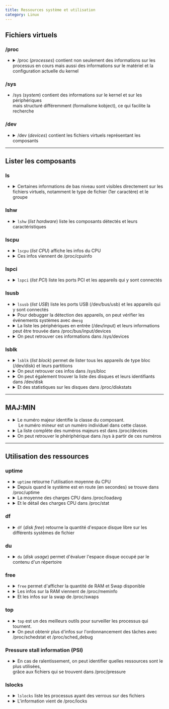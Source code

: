 ```yaml
---
title: Ressources système et utilisation
category: Linux
---
```


## Fichiers virtuels

### /proc

* <details>
  <summary>
    /proc (<i>processes</i>) contient non seulement des informations sur les processus en cours  
    mais aussi des informations sur le matériel et la configuration actuelle du kernel
  </summary>

  <pre lang="bash">
  $ cat /proc/version_signature
  Ubuntu 5.4.0-122.138~18.04.1-generic 5.4.192
  $
  $ cat /proc/version
  Linux version 5.4.0-122-generic (buildd@lcy02-amd64-035) (gcc version 7.5.0 (Ubuntu 7.5.0-3ubuntu1~18.04)) #138~18.04.1-Ubuntu SMP Fri Jun 24 14:14:03 UTC 2022
  $
  $ cat /proc/cmdline
  BOOT_IMAGE=/boot/vmlinuz-5.4.0-122-generic root=UUID=28a25b21-4cc8-484e-bebe-1d133ce62468 ro quiet splash vt.handoff=1
  </pre>

  <table>
  <tr>
    <th>Fichier</th>
    <th>Description</th>
  </tr>
  <tr>
    <td>
      <code>/proc/cmdline</code>
    </td>
    <td>
      Informations passées au kernel pendant le démarrage
    </td>
  </tr>
  <tr>
    <td>
      <code>/proc/meminfo</code>
    </td>
    <td>
      Informations sur l'utilisation de la mémoire du kernel
    </td>
  </tr>
  <tr>
    <td>
      <code>/proc/modules</code>
    </td>
    <td>
      Modules chargés dans le kernel
    </td>
  </tr>
  <tr><td></td><td></td></tr>
  <tr>
    <td>
      <code>/proc/dma</code>
    </td>
    <td>
      (direct memory access) Canaux pouvant envoyer des données directement en mémoire, sans passer par le CPU
    </td>
  </tr>
  <tr>
    <td>
      <code>/proc/interrupts</code>
    </td>
    <td>
      Interruptions, permet au CPU de savoir quel périphérique a des données à lui envoyer
    </td>
  </tr>
  <tr>
    <td>
      <code>/proc/ioports</code>
    </td>
    <td>
      Emplacements mémoire où le CPU et les autres composants matériel s'envoient des données — dans les deux sens
    </td>
  </tr>
  <tr><td></td><td></td></tr>
  <tr>
    <td>
      <code>/proc/ide/*</code>
    </td>
    <td>
      Configurations des bus IDE
    </td>
  </tr>
  <tr>
    <td>
      <code>/proc/scsi/*</code>
    </td>
    <td>
      Configurations des appareils SCSI
    </td>
  </tr>
  <tr>
    <td>
      <code>/proc/scsi/device_info</code>
    </td>
    <td>
      Liste des appareils SCSI reconnus
    </td>
  </tr>
  <tr>
    <td>
      <code>/proc/bus/usb/*</code>
    </td>
    <td>
      Configurations des bus USB
    </td>
  </tr>
  <tr>
    <td>
      <code>/proc/bus/pci/*</code>
    </td>
    <td>
      Configurations des bus PCI
    </td>
  </tr>
  <tr>
    <td>
      <code>/proc/device-tree/*</code>
    </td>
    <td>
      Configuration OpenFirmware, utilisé sur les plateformes PowerPC
    </td>
  </tr>
  </table>

  Pour plus d'infos: <code>man 5 proc</code>
  </details>

### /sys

* /sys (*system*) contient des informations sur le kernel et sur les périphériques  
  mais structuré différemment (formalisme kobject), ce qui facilite la recherche

### /dev

* <details>
  <summary>
    /dev (<i>devices</i>) contient les fichiers virtuels représentant les composants
  </summary>

  <pre lang="bash">
  $ ls -l /dev/nvme0n1 /dev/tty2
  brw-rw---- 1 root disk 259, 0 août  19 08:04 /dev/nvme0n1
  crw--w---- 1 root tty    4, 2 août  19 08:04 /dev/tty2
  </pre>

  <table>
  <tr>
    <th>Fichier</th>
    <th>Description</th>
  </tr>
  <tr>
    <td><code>/dev/bus/usb/*</code></td>
    <td>Port USB</td>
  </tr>
  <tr>
    <td><code>/dev/hd*</code></td>
    <td>Disque PATA</td>
  </tr>
  <tr>
    <td><code>/dev/sd*</code></td>
    <td>Disque SATA & SCSI</td>
  </tr>
  <tr>
    <td><code>/dev/nvme*</code></td>
    <td>Disque PCI Express</td>
  </tr>
  <tr>
    <td><code>/dev/tty*</code></td>
    <td>Terminal</td>
  </tr>
  <tr>
    <td><code>/dev/sr*</code></td>
    <td>Lecteur optique</td>
  </tr>
  <tr>
    <td><code>/dev/fd*</code></td>
    <td>(floppy disk) Disquette</td>
  </tr>
  </table>
  </details>

---

## Lister les composants

### ls

* <details>
  <summary>
    Certaines informations de bas niveau sont visibles directement sur les fichiers virtuels,  
    notamment le type de fichier (1er caractère) et le groupe
  </summary>

  <pre lang="bash">
  $ ls -l /dev/nvme0n1 /dev/tty2
  brw-rw---- 1 root disk 259, 0 août  19 08:04 /dev/nvme0n1
  crw--w---- 1 root tty    4, 2 août  19 08:04 /dev/tty2
  </pre>

  <table>
  <tr>
    <th>Exemple</th>
    <th>Groupe</th>
    <th>Type</th>
    <th>Description</th>
  </tr>
  <tr>
    <td><code>/dev/nvme0n1</code></td>
    <td>disk</td>
    <td>b</td>
    <td>Un disque, appareil qui transfère des données en bloc</td>
  </tr>
  <tr>
    <td><code>/dev/tty2</code></td>
    <td>tty</td>
    <td>c</td>
    <td>Un terminal, appareil virtuel qui transfère des données caractère par caractère</td>
  </tr>
  </table>
  </details>

### lshw

* <details>
  <summary>
    <code>lshw</code> (<i>list hardware</i>) liste les composants détectés et leurs caractéristiques
  </summary>

  <pre lang="bash">
  # lshw > lshw
  # grep -Fn '*' lshw | head
  9:  *-core
  16:     *-firmware
  25:     *-cpu
  40:        *-cache:0
  48:        *-cache:1
  56:        *-cache:2
  64:     *-memory
  69:        *-bank:0
  79:        *-bank:1
  89:     *-pci
  </pre>
  </details>

### lscpu

* <details>
  <summary>
    <code>lscpu</code> (<i>list CPU</i>) affiche les infos du CPU
  </summary>

  <pre lang="bash">
  $ lscpu
  Architecture:        x86_64
  CPU op-mode(s):      32-bit, 64-bit
  Byte Order:          Little Endian
  CPU(s):              8
  On-line CPU(s) list: 0-7
  Thread(s) per core:  2
  Core(s) per socket:  4
  Socket(s):           1
  NUMA node(s):        1
  Vendor ID:           GenuineIntel
  CPU family:          6
  Model:               142
  Model name:          Intel(R) Core(TM) i7-10510U CPU @ 1.80GHz
  Stepping:            12
  CPU MHz:             800.124
  CPU max MHz:         4900,0000
  CPU min MHz:         400,0000
  BogoMIPS:            4599.93
  Virtualisation:      VT-x
  L1d cache:           32K
  L1i cache:           32K
  L2 cache:            256K
  L3 cache:            8192K
  NUMA node0 CPU(s):   0-7
  Flags:               fpu vme de pse tsc msr pae mce cx8 apic sep mtrr pge mca cmov pat pse36 clflush dts acpi mmx fxsr sse sse2 ss ht tm pbe syscall nx pdpe1gb rdtscp lm constant_tsc art arch_perfmon pebs bts rep_good nopl xtopology nonstop_tsc cpuid aperfmperf pni pclmulqdq dtes64 monitor ds_cpl vmx est tm2 ssse3 sdbg fma cx16 xtpr pdcm pcid sse4_1 sse4_2 x2apic movbe popcnt tsc_deadline_timer aes xsave avx f16c rdrand lahf_lm abm 3dnowprefetch cpuid_fault epb invpcid_single ssbd ibrs ibpb stibp ibrs_enhanced tpr_shadow vnmi flexpriority ept vpid ept_ad fsgsbase tsc_adjust bmi1 avx2 smep bmi2 erms invpcid mpx rdseed adx smap clflushopt intel_pt xsaveopt xsavec xgetbv1 xsaves dtherm ida arat pln pts hwp hwp_notify hwp_act_window hwp_epp md_clear flush_l1d arch_capabilities
  </pre>
  </details>

* <details>
  <summary>
    Ces infos viennent de /proc/cpuinfo
  </summary>

  <pre lang="bash">
  $ head /proc/cpuinfo
  processor : 0
  vendor_id : GenuineIntel
  cpu family  : 6
  model   : 142
  model name  : Intel(R) Core(TM) i7-10510U CPU @ 1.80GHz
  stepping  : 12
  microcode : 0xf0
  cpu MHz   : 800.029
  cache size  : 8192 KB
  physical id : 0
  </pre>
  </details>

### lspci

* <details>
  <summary>
    <code>lspci</code> (<i>list PCI</i>) liste les ports PCI et les appareils qui y sont connectés
  </summary>

  -t (<i>tree</i>) pour afficher les infos en arbre<br>  
  -v, -vv ou -vvv (<i>verbose</i>) pour un mode plus verbeux

  <pre lang="bash">
  $ lspci | head
  00:00.0 Host bridge: Intel Corporation Device 9b61 (rev 0c)
  00:02.0 VGA compatible controller: Intel Corporation Device 9b41 (rev 02)
  00:04.0 Signal processing controller: Intel Corporation Xeon E3-1200 v5/E3-1500 v5/6th Gen Core Processor Thermal Subsystem (rev 0c)
  00:08.0 System peripheral: Intel Corporation Xeon E3-1200 v5/v6 / E3-1500 v5 / 6th/7th Gen Core Processor Gaussian Mixture Model
  00:12.0 Signal processing controller: Intel Corporation Device 02f9
  00:14.0 USB controller: Intel Corporation Device 02ed
  00:14.2 RAM memory: Intel Corporation Device 02ef
  00:15.0 Serial bus controller [0c80]: Intel Corporation Device 02e8
  00:15.1 Serial bus controller [0c80]: Intel Corporation Device 02e9
  00:16.0 Communication controller: Intel Corporation Device 02e0
  </pre>

  <pre lang="bash">
  $ lspci -t -vvv
  -[0000:00]-+-00.0  Intel Corporation Device 9b61
             +-02.0  Intel Corporation Device 9b41
             +-04.0  Intel Corporation Xeon E3-1200 v5/E3-1500 v5/6th Gen Core Processor Thermal Subsystem
             +-08.0  Intel Corporation Xeon E3-1200 v5/v6 / E3-1500 v5 / 6th/7th Gen Core Processor Gaussian Mixture Model
             +-12.0  Intel Corporation Device 02f9
             +-14.0  Intel Corporation Device 02ed
             +-14.2  Intel Corporation Device 02ef
             +-15.0  Intel Corporation Device 02e8
             +-15.1  Intel Corporation Device 02e9
             +-16.0  Intel Corporation Device 02e0
             +-1c.0-[01]----00.0  Realtek Semiconductor Co., Ltd. RTS525A PCI Express Card Reader
             +-1c.6-[02]----00.0  Intel Corporation Device 2723
             +-1d.0-[03-70]----00.0-[04-70]--+-00.0-[05]----00.0  Intel Corporation JHL6540 Thunderbolt 3 NHI (C step) [Alpine Ridge 4C 2016]
             |                               +-01.0-[06-3a]--
             |                               +-02.0-[3b]----00.0  Intel Corporation JHL6540 Thunderbolt 3 USB Controller (C step) [Alpine Ridge 4C 2016]
             |                               \-04.0-[3c-70]--
             +-1d.4-[71]----00.0  SK hynix Device 174a
             +-1f.0  Intel Corporation Device 0284
             +-1f.3  Intel Corporation Device 02c8
             +-1f.4  Intel Corporation Device 02a3
             \-1f.5  Intel Corporation Device 02a4
  </pre>

  Les infos affichées sont:
  <ol>
  <li>adresse physique</li>
  <li>classe</li>
  <li>fabricant</li>
  <li>appareil</li>
  <li>révision (optionnel)</li>
  <li>interface de programmation (optionnel)</li>
  </ol>
  </details>

### lsusb

* <details>
  <summary>
    <code>lsusb</code> (<i>list USB</i>) liste les ports USB (/dev/bus/usb) et les appareils qui y sont connectés
  </summary>

  <pre lang="bash">
  $ lsusb
  Bus 004 Device 001: ID 1d6b:0003 Linux Foundation 3.0 root hub
  Bus 003 Device 001: ID 1d6b:0002 Linux Foundation 2.0 root hub
  Bus 002 Device 002: ID 05e3:0626 Genesys Logic, Inc. 
  Bus 002 Device 001: ID 1d6b:0003 Linux Foundation 3.0 root hub
  Bus 001 Device 003: ID 8087:0029 Intel Corp. 
  Bus 001 Device 002: ID 0c45:6723 Microdia 
  Bus 001 Device 004: ID 27c6:5385  
  Bus 001 Device 007: ID 1bcf:0005 Sunplus Innovation Technology Inc. Optical Mouse
  Bus 001 Device 009: ID 046d:c52b Logitech, Inc. Unifying Receiver
  Bus 001 Device 008: ID 0bda:2171 Realtek Semiconductor Corp. 
  Bus 001 Device 005: ID 05e3:0610 Genesys Logic, Inc. 4-port hub
  Bus 001 Device 001: ID 1d6b:0002 Linux Foundation 2.0 root hub
  </pre>
  </details>

* <details>
  <summary>
    Pour debugger la détection des appareils, on peut vérifier les événements systèmes avec <code>dmesg</code>
  </summary>

  <pre lang="bash">
  $ dmesg
  ...
  [   67.042586] usb 1-1: new high-speed USB device number 5 using xhci_hcd
  [   67.211103] usb 1-1: New USB device found, idVendor=05e3, idProduct=0610, bcdDevice=62.13
  [   67.211106] usb 1-1: New USB device strings: Mfr=1, Product=2, SerialNumber=0
  [   67.211108] usb 1-1: Product: USB2.1 Hub
  [   67.211109] usb 1-1: Manufacturer: GenesysLogic
  [   67.212733] hub 1-1:1.0: USB hub found
  [   67.215026] hub 1-1:1.0: 4 ports detected
  [   67.554519] usb 1-1.3: new full-speed USB device number 6 using xhci_hcd
  [   67.681961] usb 1-1.3: New USB device found, idVendor=046d, idProduct=c52b, bcdDevice=24.11
  [   67.681963] usb 1-1.3: New USB device strings: Mfr=1, Product=2, SerialNumber=0
  [   67.681963] usb 1-1.3: Product: USB Receiver
  [   67.681964] usb 1-1.3: Manufacturer: Logitech
  [   67.798712] usb 1-1.4: new low-speed USB device number 7 using xhci_hcd
  [   67.928769] usb 1-1.4: New USB device found, idVendor=1bcf, idProduct=0005, bcdDevice= 0.14
  [   67.928775] usb 1-1.4: New USB device strings: Mfr=0, Product=2, SerialNumber=0
  [   67.928778] usb 1-1.4: Product: USB Optical Mouse
  </pre>
  </details>

* <details>
  <summary>
    La liste les périphériques en entrée (/dev/input) et leurs informations peut être trouvée dans /proc/bus/input/devices
  </summary>

  <pre lang="bash">
  $ cat /proc/bus/input/devices
  ...
  I: Bus=0003 Vendor=1bcf Product=0005 Version=0110
  N: Name="USB Optical Mouse"
  P: Phys=usb-0000:00:14.0-1.4/input0
  S: Sysfs=/devices/pci0000:00/0000:00:14.0/usb1/1-1/1-1.4/1-1.4:1.0/0003:1BCF:0005.0005/input/input27
  U: Uniq=
  H: Handlers=mouse4 event21 
  B: PROP=0
  B: EV=17
  B: KEY=1f0000 0 0 0 0
  B: REL=1943
  B: MSC=10
  </pre>
  </details>

* <details>
  <summary>
    On peut retrouver ces informations dans /sys/devices
  </summary>

  <pre lang="bash">
  $ sysfs=/devices/pci0000:00/0000:00:14.0/usb1/1-1/1-1.4/1-1.4:1.0/0003:1BCF:0005.0005/input/input27
  $ cd /sys$sysfs
  $
  $ ls -l
  total 0
  drwxr-xr-x 2 root root    0 août  20 05:17 capabilities
  lrwxrwxrwx 1 root root    0 août  20 06:15 device -> ../../../0003:1BCF:0005.0005
  drwxr-xr-x 3 root root    0 août  20 05:17 event21
  drwxr-xr-x 2 root root    0 août  20 05:17 id
  -r--r--r-- 1 root root 4096 août  20 06:15 modalias
  drwxr-xr-x 3 root root    0 août  20 05:17 mouse4
  -r--r--r-- 1 root root 4096 août  20 05:17 name
  -r--r--r-- 1 root root 4096 août  20 05:17 phys
  drwxr-xr-x 2 root root    0 août  20 06:15 power
  -r--r--r-- 1 root root 4096 août  20 05:17 properties
  lrwxrwxrwx 1 root root    0 août  20 05:17 subsystem -> ../../../../../../../../../../class/input
  -rw-r--r-- 1 root root 4096 août  20 05:17 uevent
  -r--r--r-- 1 root root 4096 août  20 06:15 uniq
  $
  $ grep -r '' . 2>/dev/null
  ./uevent:PRODUCT=3/1bcf/5/110
  ./uevent:NAME="USB Optical Mouse"
  ./uevent:PHYS="usb-0000:00:14.0-1.4/input0"
  ./uevent:UNIQ=""
  ./uevent:PROP=0
  ./uevent:EV=17
  ./uevent:KEY=1f0000 0 0 0 0
  ./uevent:REL=1943
  ./uevent:MSC=10
  ./uevent:MODALIAS=input:b0003v1BCFp0005e0110-e0,1,2,4,k110,111,112,113,114,r0,1,6,8,B,C,am4,lsfw
  ./capabilities/rel:1943
  ./capabilities/abs:0
  ./capabilities/ff:0
  ./capabilities/led:0
  ./capabilities/sw:0
  ./capabilities/key:1f0000 0 0 0 0
  ./capabilities/msc:10
  ./capabilities/snd:0
  ./capabilities/ev:17
  ./mouse4/uevent:MAJOR=13
  ./mouse4/uevent:MINOR=36
  ./mouse4/uevent:DEVNAME=input/mouse4
  ./mouse4/power/runtime_active_time:0
  ./mouse4/power/runtime_active_kids:0
  ./mouse4/power/runtime_usage:0
  ./mouse4/power/runtime_status:unsupported
  ./mouse4/power/async:disabled
  ./mouse4/power/runtime_suspended_time:0
  ./mouse4/power/runtime_enabled:disabled
  ./mouse4/power/control:auto
  ./mouse4/dev:13:36
  ./power/runtime_active_time:0
  ./power/runtime_active_kids:0
  ./power/runtime_usage:0
  ./power/runtime_status:unsupported
  ./power/async:disabled
  ./power/runtime_suspended_time:0
  ./power/runtime_enabled:disabled
  ./power/control:auto
  ./uniq:
  ./event21/uevent:MAJOR=13
  ./event21/uevent:MINOR=85
  ./event21/uevent:DEVNAME=input/event21
  ./event21/power/runtime_active_time:0
  ./event21/power/runtime_active_kids:0
  ./event21/power/runtime_usage:0
  ./event21/power/runtime_status:unsupported
  ./event21/power/async:disabled
  ./event21/power/runtime_suspended_time:0
  ./event21/power/runtime_enabled:disabled
  ./event21/power/control:auto
  ./event21/dev:13:85
  ./properties:0
  ./id/bustype:0003
  ./id/vendor:1bcf
  ./id/product:0005
  ./id/version:0110
  ./phys:usb-0000:00:14.0-1.4/input0
  ./name:USB Optical Mouse
  ./modalias:input:b0003v1BCFp0005e0110-e0,1,2,4,k110,111,112,113,114,r0,1,6,8,B,C,am4,lsfw
  </pre>
  </details>

### lsblk

* <details>
  <summary>
    <code>lsblk</code> (<i>list block</i>) permet de lister tous les appareils de type bloc (/dev/disk) et leurs partitions
  </summary>

  -o (<i>output</i>) pour sélectionner les colonnes à afficher

  <pre lang="bash">
  $ lsblk | grep -v ^loop
  NAME        MAJ:MIN RM   SIZE RO TYPE MOUNTPOINT
  nvme0n1     259:0    0   477G  0 disk 
  ├─nvme0n1p1 259:1    0   512M  0 part /boot/efi
  └─nvme0n1p2 259:2    0 476,4G  0 part /
  </pre>

  <pre lang="bash">
  $ lsblk -o NAME,LOG-SEC,SIZE,TYPE,WWN,SERIAL,MODEL /dev/nvme0n1
  NAME        LOG-SEC   SIZE TYPE WWN                                  SERIAL               MODEL
  nvme0n1         512   477G disk eui.ace42e000613de752ee4ac0000000001    CD0BN57381090BC4A PC711 NVMe SK hynix 512GB               
  ├─nvme0n1p1     512   512M part eui.ace42e000613de752ee4ac0000000001                      
  └─nvme0n1p2     512 476,4G part eui.ace42e000613de752ee4ac0000000001     
  </pre>

  Liste des infos disponibles: <code>lsblk --help</code>
  </details>

* <details>
  <summary>
    On peut retrouver ces infos dans /sys/bloc
  </summary>

  <pre lang="bash">
  $ cat /sys/block/nvme0n1/size
  1000215216

  $ cat /sys/block/nvme0n1/queue/logical_block_size
  512

  $ echo $((1000215216*512))
  512110190592
  </pre>
  </details>

* <details>
  <summary>
    On peut également trouver la liste des disques et leurs identifiants dans /dev/disk
  </summary>

  <table>
    <tr>
      <th>Path</th>
      <th>Type d'identifiant</th>
    </tr>
    <tr>
      <td><code>/dev/disk/by-id</code></td>
      <td>World wide identifier (détecté en fonction de idVendor et idProduct)</td>
    </tr>
    <tr>
      <td><code>/dev/disk/by-uuid</code></td>
      <td>Identifiant contenu dans les métadonnées du disque</td>
    </tr>
    <tr>
      <td><code>/dev/disk/by-path</code></td>
      <td>Connexion au bus PCI</td>
    </tr>
  </table>

  <pre lang="bash">
  $ ls -l /dev/disk/*
  /dev/disk/by-id:
  total 0
  lrwxrwxrwx 1 root root 13 août  20 05:13 nvme-eui.ace42e000613de752ee4ac0000000001 -> ../../nvme0n1
  lrwxrwxrwx 1 root root 15 août  20 05:13 nvme-eui.ace42e000613de752ee4ac0000000001-part1 -> ../../nvme0n1p1
  lrwxrwxrwx 1 root root 15 août  20 05:13 nvme-eui.ace42e000613de752ee4ac0000000001-part2 -> ../../nvme0n1p2
  lrwxrwxrwx 1 root root 13 août  20 05:13 nvme-PC711_NVMe_SK_hynix_512GB__CD0BN57381090BC4A -> ../../nvme0n1
  lrwxrwxrwx 1 root root 15 août  20 05:13 nvme-PC711_NVMe_SK_hynix_512GB__CD0BN57381090BC4A-part1 -> ../../nvme0n1p1
  lrwxrwxrwx 1 root root 15 août  20 05:13 nvme-PC711_NVMe_SK_hynix_512GB__CD0BN57381090BC4A-part2 -> ../../nvme0n1p2

  /dev/disk/by-partlabel:
  total 0
  lrwxrwxrwx 1 root root 15 août  20 05:13 'EFI\x20System\x20Partition' -> ../../nvme0n1p1

  /dev/disk/by-partuuid:
  total 0
  lrwxrwxrwx 1 root root 15 août  20 05:13 0b57da2b-7f90-4b10-876d-94c60068e9f8 -> ../../nvme0n1p1
  lrwxrwxrwx 1 root root 15 août  20 05:13 b699d032-eea9-431b-bb02-6fb462db6192 -> ../../nvme0n1p2

  /dev/disk/by-path:
  total 0
  lrwxrwxrwx 1 root root 13 août  20 05:13 pci-0000:71:00.0-nvme-1 -> ../../nvme0n1
  lrwxrwxrwx 1 root root 15 août  20 05:13 pci-0000:71:00.0-nvme-1-part1 -> ../../nvme0n1p1
  lrwxrwxrwx 1 root root 15 août  20 05:13 pci-0000:71:00.0-nvme-1-part2 -> ../../nvme0n1p2

  /dev/disk/by-uuid:
  total 0
  lrwxrwxrwx 1 root root 15 août  20 05:13 28a25b21-4cc8-484e-bebe-1d133ce62468 -> ../../nvme0n1p2
  lrwxrwxrwx 1 root root 15 août  20 05:13 EB79-AAE8 -> ../../nvme0n1p1
  </pre>
  </details>

* <details>
  <summary>
    Et des statistiques sur les disques dans /proc/diskstats
  </summary>

  <pre lang="bash">
  $ cat /proc/diskstats | grep -v loop
   259       0 nvme0n1 387023 268602 9197522 37149 41051 43961 3142762 38483 0 66472 11876 0 0 0 0
   259       1 nvme0n1p1 1194 0 13376 1074 2 0 2 0 0 108 0 0 0 0 0
   259       2 nvme0n1p2 385736 268602 9179202 36048 40880 43961 3142760 38280 0 66368 11760 0 0 0 0
  </pre>
  </details>

---

## MAJ:MIN

* <details>
  <summary>
    Le numéro majeur identifie la classe du composant.<br>  
    &emsp; Le numéro mineur est un numéro individuel dans cette classe.
  </summary>

  <pre lang="bash">
  $ lsblk /dev/nvme0n1 -o NAME,MAJ:MIN
  NAME        MAJ:MIN
  nvme0n1     259:0  
  ├─nvme0n1p1 259:1  
  └─nvme0n1p2 259:2  
  </pre>

  <pre lang="bash">
  $ cat /sys$sysfs/mouse4/uevent
  MAJOR=13
  MINOR=36
  DEVNAME=input/mouse4
  </pre>
  </details>

* <details>
  <summary>
    La liste complète des numéros majeurs est dans /proc/devices
  </summary>

  <pre lang="bash">
  $ cat /proc/devices
  Character devices:
    1 mem
    4 tty
    6 lp
   13 input
      ...
  180 usb
  239 nvme

  Block devices:
    7 loop
    8 sd
   11 sr
      ...
  259 blkext
  </pre>
  </details>

* <details>
  <summary>
    On peut retrouver le phériphérique dans /sys à partir de ces numéros
  </summary>

  <pre lang="bash">
  $ readlink -f /sys/dev/char/13:36
  /sys/devices/pci0000:00/0000:00:14.0/usb1/1-1/1-1.4/1-1.4:1.0/0003:1BCF:0005.0005/input/input27/mouse4

  $ readlink -f /sys/dev/block/259:0
  /sys/devices/pci0000:00/0000:00:1d.4/0000:71:00.0/nvme/nvme0/nvme0n1
  </pre>
  </details>

---

## Utilisation des ressources

### uptime

* <details>
  <summary>
    <code>uptime</code> retourne l'utilisation moyenne du CPU
  </summary>

  <pre lang="bash">
  $ uptime
   07:38:11 up  2:22,  1 user,  load average: 0.74, 0.78, 0.75
  </pre>

  Les informations retournées sont:
  <ol>
  <li>Depuis quand le système est en route</li>
  <li>Nombre actuel d'utilisateurs connectés</li>
  <li>Charge CPU pour les 1, 5 et 15 dernières minutes.<br>  
     Une charge moyenne de 1.0 en premier chiffre signifie qu'un coeur CPU a été utilisé à pleine capacité (autrement dit, à 100%) pendant une entière minute.

     Pour un serveur web, on cherche à garder la moyenne sur 15 minutes inférieure ou égale à 1 — une moyenne supérieure est signe qu'il faut améliorer les performances, ou acquérir un processeur plus puissant.

     Par exemple, si on a un système à 8 core, et qu'on observe cette moyenne: 6.0 0.31 0.18. 6 coeurs ont été utilisés intensément au cours de la dernière minute, mais les 5 et 15 dernières minutes les coeurs ont été à peine utilisé. Certains progrmmes ont travaillé dur pendant un temps très court, mais dans l'ensemble le système ne pousse pas trop le CPU et il n'y a pas d'inquiétude à avoir.

     En revanche si on a: 6.12, 7.12, 7.30. Alors le système utilise les coeurs de manière intensive presque tout le temps. Il est temps de passer à un serveur plus puissant ou d'optimiser l'installation pour qu'elle nécessite moins de CPU.
   </li>
  </ol>
  </details>

* <details>
  <summary>
    Depuis quand le système est en route (en secondes) se trouve dans /proc/uptime
  </summary>

  <pre lang="bash">
  $ cat /proc/uptime
  25024.70 175370.49
  </pre>
  </details>

* <details>
  <summary>
    La moyenne des charges CPU dans /proc/loadavg
  </summary>

  <pre lang="bash">
  $ cat /proc/loadavg 
  2.95 3.33 3.13 1/1481 22235
  </pre>
  </details>

* <details>
  <summary>
    Et le détail des charges CPU dans /proc/stat
  </summary>

  <pre lang="bash">
  $ cat /proc/stat
  cpu  1998213 1088 454598 17343534 6119 0 140147 0 0 0
  cpu0 274300 187 62809 2141069 636 0 49278 0 0 0
  cpu1 247879 168 52557 2172949 1185 0 43740 0 0 0
  cpu2 244614 118 44920 2186675 858 0 23137 0 0 0
  cpu3 245108 117 48412 2180788 543 0 12608 0 0 0
  cpu4 271052 93 101777 2104323 469 0 2868 0 0 0
  cpu5 239401 120 48608 2185256 721 0 3536 0 0 0
  cpu6 238473 140 47983 2181725 868 0 2426 0 0 0
  cpu7 237382 143 47529 2190746 835 0 2550 0 0 0
  intr 67899918 0 ...
  ctxt 251624301
  btime 1660965368
  processes 22119
  procs_running 7
  procs_blocked 0
  softirq 68205876 1987426 25210897 26 40038 3958 0 30455 27934750 349 12997977
  </pre>
  </details>

### df

* <details>
  <summary>
    <code>df</code> (<i>disk free</i>) retourne la quantité d'espace disque libre sur les différents systèmes de fichier
  </summary>

  -h (<i>human</i>) pour afficher la taille en format humain<br>
  -T (<i>type</i>) pour afficher le système de fichiers<br>
  -i (<i>inode</i>) pour afficher le nombre d'inodes libres<br><br>

  <pre lang="bash">
  $ sudo df -hT | grep -v loop
  Filesystem     Type      Size  Used Avail Use% Mounted on
  udev           devtmpfs  7,7G     0  7,7G   0% /dev
  tmpfs          tmpfs     1,6G  2,2M  1,6G   1% /run
  /dev/nvme0n1p2 ext4      468G  168G  277G  38% /
  tmpfs          tmpfs     7,7G  440K  7,7G   1% /dev/shm
  tmpfs          tmpfs     5,0M  4,0K  5,0M   1% /run/lock
  tmpfs          tmpfs     7,7G     0  7,7G   0% /sys/fs/cgroup
  /dev/nvme0n1p1 vfat      511M  6,2M  505M   2% /boot/efi
  tmpfs          tmpfs     1,6G  132K  1,6G   1% /run/user/1000
  overlay        overlay   468G  168G  277G  38% /var/lib/docker/overlay2/e453aa0329f34e92d831d85b79dfd381bf39b7f5508576ed4d3e259705bf50e7/merged
  </pre>

  Si vous avez une application qui crée beaucoup de petits fichiers, il est possible d'atteindre la limite d'inodes sur le système de fichier. Il est donc important de vérifier également l'uitlisation des numéros d'inode.

  <pre lang="bash">
  $ sudo df -hTi | grep -v loop
  Filesystem     Type     Inodes IUsed IFree IUse% Mounted on
  udev           devtmpfs   2,0M   620  2,0M    1% /dev
  tmpfs          tmpfs      2,0M  1,2K  2,0M    1% /run
  /dev/nvme0n1p2 ext4        30M  4,7M   26M   16% /
  tmpfs          tmpfs      2,0M    21  2,0M    1% /dev/shm
  tmpfs          tmpfs      2,0M     4  2,0M    1% /run/lock
  tmpfs          tmpfs      2,0M    18  2,0M    1% /sys/fs/cgroup
  /dev/nvme0n1p1 vfat          0     0     0     - /boot/efi
  tmpfs          tmpfs      2,0M    65  2,0M    1% /run/user/1000
  overlay        overlay     30M  4,7M   26M   16% /var/lib/docker/overlay2/e453aa0329f34e92d831d85b79dfd381bf39b7f5508576ed4d3e259705bf50e7/merged
  </pre>
  </details>

### du

* <details>
  <summary>
    <code>du</code> (<i>disk usage</i>) permet d'évaluer l'espace disque occupé par le contenu d'un répertoire
  </summary>

  La taille d'un répertoire affichée par <code>ls</code> est la taille des blocs de données occupés par le répertoire: c'est à dire les noms des fichier à l'intérieur du répertoire et leurs numéros d'inode. Si on s'intéresse à la taille des fichiers à l'intérieur, à alors il faut parcourir les métadonnées de chacun de ces fichiers — récursivement s'il y a des sous-répertoires.<br><br>

  -h (<i>human</i>) pour afficher les tailles dans un format lisible par un humain (par exemple 1K, 234M, 5G)<br>  
  -x (<i>exclude</i>) pour rester sur un seul système de fichiers, ne pas regarder les répertoires qui ne se trouvent pas dans le répertoire / signifiera ignorer /dev /proc /run /sys — qui sont des sytèmes de fichiers virtuels<br>
  -s (<i>summary</i>) afficher seulement le total<br>  
  --inodes pour afficher le nombre d'inodes utilisées<br>
  --maxdepth=1 pour descendre d'un niveau à partir du répertoire et résumer tout ce qui se trouve en-dessous récursivement
  <br>

  <pre lang="bash">
  $ sudo du --max-depth=1 -hx /
  9.2G  /usr
  4.0K  /srv
  48K /snap
  8.0K  /media
  15M /etc
  1.1G  /opt
  285M  /boot
  19G /var
  16K /lost+found
  4.0K  /mnt
  87G /home
  136K  /tmp
  1.7G  /root
  117G  /
  </pre>

  <pre lang="bash">
  $ pwd
  /home/am/Documents
  $
  $ du -hs
  6,5G  .
  $
  $ du -hs ../Images
  5,1M  ../Images
  </pre>

  <pre lang="bash">
  $ du -s --inodes
  64349 .
  </pre>
  </details>

### free

* <details>
  <summary>
    <code>free</code> permet d'afficher la quantité de RAM et Swap disponible
  </summary>

  -h (<i>human</i>) pour afficher les tailles avec les unités Ki/Mi/Gi  
  --mega pour afficher les tailles en mega

  <pre lang="bash">
  $ free
                total        used        free      shared  buff/cache   available
  Mem:       16103192     3341228     8210348     1805932     4551616    10622644
  Swap:       4001276           0     4001276
  </pre>

  <pre lang="bash">
  $ free -h
                total        used        free      shared  buff/cache   available
  Mem:           15Gi       3.2Gi       7.8Gi       1.7Gi       4.3Gi        10Gi
  Swap:         3.8Gi          0B       3.8Gi
  </pre>

  <pre lang="bash">
  $ free --mega
                total        used        free      shared  buff/cache   available
  Mem:          16489        3428        8416        1832        4644       10886
  Swap:          4097           0        4097
  </pre>

  <ins>buffers/cache</ins>: est mémoire physique moins la mémoire utilisée par le noyau
  </details>

* <details>
  <summary>
    Les infos sur la RAM viennent de /proc/meminfo
  </summary>

  <pre lang="bash">
  $ head /proc/meminfo
  MemTotal:       16078664 kB
  MemFree:         6079848 kB
  MemAvailable:   12170444 kB
  Buffers:         2537444 kB
  Cached:          3052184 kB
  SwapCached:            0 kB
  Active:          5977168 kB
  Inactive:        1756400 kB
  Active(anon):    2637324 kB
  Inactive(anon):    81944 kB
  </pre>
  </details>

* <details>
  <summary>
    Et les infos sur la swap de /proc/swaps
  </summary>

  <pre lang="bash">
  $ cat /proc/swaps
  Filename        Type    Size  Used  Priority
  /swapfile                               file    2097148 0 -2
  </pre>
  </details>

### top

* <details>
  <summary>
    <code>top</code> est un des meilleurs outils pour surveiller les processus qui tournent.
  </summary>
  
  top affiche la charge du CPU et de la mémoire disponible (en haut) suivit de la liste des processus les plus coûteux.<br>
  Par défaut, les processus sont triés par utilisation du CPU. pppuyer sur la touche <kbd>m</kbd> permet de trier sur l'utilisation de la mémoire — appuyer sur la touche <kbd>m</kbd> quelques fois de plus pour revenir au tri par CPU.
  </details>

* <details>
  <summary>
    On peut obtenir plus d'infos sur l'ordonnancement des tâches avec /proc/schedstat et /proc/sched_debug
  </summary>

  <pre lang="bash">
  $ cat /proc/schedstat
  version 15
  timestamp 4301895034
  cpu0 0 0 0 0 0 0 4313400680257 144100158010 19213967
  domain0 11 0 0 0 0 0 0 0 0 0 0 0 0 0 0 0 0 0 0 0 0 0 0 0 0 0 0 0 0 0 0 0 0 0 0 0 0
  domain1 ff 0 0 0 0 0 0 0 0 0 0 0 0 0 0 0 0 0 0 0 0 0 0 0 0 0 0 0 0 0 0 0 0 0 0 0 0
  ...
  </pre>

  <pre lang="bash">
  $ less /proc/sched_debug
  ...
  runnable tasks:
   S           task   PID         tree-key  switches  prio     wait-time             sum-exec        sum-sleep
  -----------------------------------------------------------------------------------------------------------
   I         rcu_gp     3         7.951420         2   100         0.000000         0.000000         0.000000 0 0 /
   I     rcu_par_gp     4         9.951419         2   100         0.000000         0.000000         0.000000 0 0 /
   I   kworker/0:0H     6       976.318559         4   100         0.000000         0.016246         0.000000 0 0 /
   I   mm_percpu_wq     9        16.019073         2   100         0.000000         0.000000         0.000000 0 0 /
   S    ksoftirqd/0    10   9429869.229229    118126   120         0.000000      1571.669339         0.000000 0 0 /
   S    migration/0    12        22.019070      9416     0         0.000000       142.933381         0.000000 0 0 /
   S  idle_inject/0    13         0.000000         3    49         0.000000         0.000000         0.000000 0 0 /
   S        cpuhp/0    14      4245.887146        20   120         0.000000         0.653774         0.000000 0 0 /
   Secryptfs-kthrea   133       443.511345         2   120         0.000000         0.006355         0.000000 0 0 /
   I  kworker/u17:0   156   9428916.593716     98049   100         0.000000      2119.153064         0.000000 0 0 /
  </pre>
  </details>

### Pressure stall information (PSI)

* <details>
  <summary>
    En cas de ralentissement, on peut identifier quelles ressources sont le plus utilisées,<br>
    grâce aux fichiers qui se trouvent dans /proc/pressure
  </summary>

  <pre lang="bash">
  $ grep '' /proc/pressure/*
  /proc/pressure/cpu:some avg10=1.29 avg60=1.21 avg300=0.94 total=98164756
  /proc/pressure/io:some avg10=0.00 avg60=0.00 avg300=0.00 total=20132231
  /proc/pressure/io:full avg10=0.00 avg60=0.00 avg300=0.00 total=19390076
  /proc/pressure/memory:some avg10=0.00 avg60=0.00 avg300=0.00 total=0
  /proc/pressure/memory:full avg10=0.00 avg60=0.00 avg300=0.00 total=0
  </pre>

  Chaque fichier contient deux informations:

  <ul>
  <li>
    <ins>some</ins> indique le temps (en pourcentage) 
    pendant lequel une tâche a été retardée en raison d'un manque de ressources — comme un manque de mémoire.  
    Dans l'exemple suivant, la tâche A s'est exécutée sans retard pendant 60 secondes
    et la tâche B a dû attendre 30 secondes pour obtenir de la mémoire — soit 50% du temps<br>

    <img src="https://i.imgur.com/dMf1tRMm.png" alt="">
  </li>
  <li>
    <ins>full</ins> indique le temps (en pourcentage)  
    pendant lequel *toutes* les tâches sont restées en attente — donc la quantité de temps complètement inactif<br>

    <img src="https://i.imgur.com/OLFFoEwm.png" alt="">
  </li>
  </ul>

  <a href="https://utcc.utoronto.ca/~cks/space/blog/linux/PSICpuWhyNoFull">
    A realization about the Linux CPU pressure stall information
  </a>
  </details>

### lslocks

* <details>
  <summary>
    <code>lslocks</code> liste les processus ayant des verrous sur des fichiers
  </summary>

  <pre lang="bash">
  $ lslocks | head
  COMMAND           PID   TYPE SIZE MODE  M      START        END PATH
  systemd-timesyn   659  FLOCK      WRITE 0          0          0 /run...
  snapd            1046  FLOCK      WRITE 0          0          0 
  dropbox          3557  POSIX      READ  0        128        128 
  dropbox          3557  POSIX      WRITE 0 1073741824 1073741824 
  dropbox          3557  POSIX      WRITE 0 1073741826 1073742335 
  firefox          4240  POSIX      WRITE 0          0          0 
  thunderbird      5597  POSIX      WRITE 0 1073741826 1073742335 
  firefox          4240  POSIX      WRITE 0 1073741826 1073742335 
  firefox          4240  POSIX      WRITE 0 1073741826 1073742335 
  </pre>

* <details>
  <summary>
    L'information vient de /proc/locks
  </summary>

  <pre lang="bash">
  $ cat /proc/locks | head
  1: POSIX  ADVISORY  READ 12685 103:02:262185 128 128
  2: POSIX  ADVISORY  READ 12685 103:02:262274 1073741826 1073742335
  3: POSIX  ADVISORY  WRITE 5597 103:02:528205 1073741826 1073742335
  4: POSIX  ADVISORY  WRITE 5597 103:02:528222 1073741826 1073742335
  5: POSIX  ADVISORY  WRITE 5597 103:02:524354 1073741826 1073742335
  6: POSIX  ADVISORY  WRITE 5175 00:35:50 1 3
  7: POSIX  ADVISORY  WRITE 4240 103:02:7341331 1073741826 1073742335
  8: POSIX  ADVISORY  WRITE 5597 103:02:524361 1073741826 1073742335
  9: POSIX  ADVISORY  WRITE 5597 103:02:524358 1073741826 1073742335
  10: POSIX  ADVISORY  WRITE 5597 103:02:524345 1073741826 1073742335
  </pre>
  </details>
